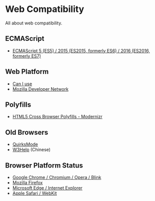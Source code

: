 # Web Compatibility

All about web compatibility.

## ECMAScript

- [ECMAScript 5 (ES5) / 2015 (ES2015, formerly ES6) / 2016 (ES2016, formerly ES7)](http://kangax.github.io/compat-table/)

## Web Platform

- [Can I use](http://caniuse.com/)
- [Mozilla Developer Network](https://developer.mozilla.org/)

## Polyfills

- [HTML5 Cross Browser Polyfills - Modernizr](https://github.com/Modernizr/Modernizr/wiki/HTML5-Cross-browser-Polyfills)

## Old Browsers

- [QuirksMode](http://quirksmode.org/)
- [W3Help](http://www.w3help.org/zh-cn/home/compatibility.html) (Chinese)

## Browser Platform Status

- [Google Chrome / Chromium / Opera / Blink](https://www.chromestatus.com/features)
- [Mozilla Firefox](https://platform-status.mozilla.org/)
- [Microsoft Edge / Internet Explorer](https://dev.windows.com/en-us/microsoft-edge/platform/status/)
- [Apple Safari / WebKit](https://www.webkit.org/status/)
